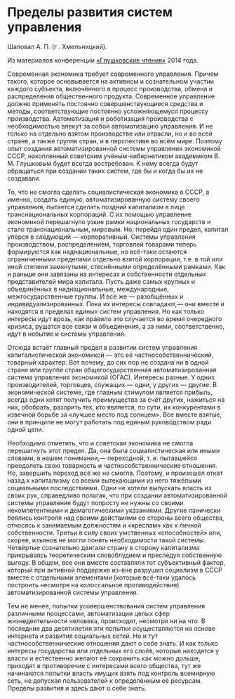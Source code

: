 # Пределы развития систем управления

Шаповал А. П. (г . Хмельницкий).

Из материалов конференции [«Глушковские чтения»](index.md) 2014 года.

Современная экономика требует современного управления. Причем такого, которое основывается на активном и сознательном участии каждого субъекта, включённого в процесс производства, обмена и распределения общественного продукта. Современное управление должно применять постоянно совершенствующиеся средства и методы, соответствующие постоянно усложняющемуся процессу производства. Автоматизация и роботизация производства с необходимостью влекут за собой автоматизацию управления. И не только на отдельно взятом производстве или отрасли, но и во всей стране, а также группе стран, и в перспективе во всём мире. Поэтому опыт создания автоматизированной системы управления экономикой СССР, накопленный советским учёным-кибернетиком академиком В. М. Глушковым будет всегда востребован. К нему всегда будут обращаться при создании таких систем, где бы и когда бы их не создавали.

То, что не смогла сделать социалистическая экономика в СССР, а именно, создать единую, автоматизированную систему своего управления, пытается сделать поздний капитализм в лице транснациональных корпораций. С их помощью управление экономикой перешагнуло узкие рамки национальных государств и стало транснациональным, мировым. Но, перейдя один предел, капитал упёрся в следующий — корпоративный. Системы управления производством, распределением, торговлей товарами теперь формируются как наднациональные, но всё-таки остаются ограниченными пределами отдельно взятой корпорации, т.е. в той или иной степени замкнутыми, стеснёнными определёнными рамками. Как и раньше они завязаны на интересах и собственности отдельных представителей мира капитала. Пусть даже самых крупных и объединённых в наднациональные, международные, межгосударственные группы. И всё же — разобщённых и индивидуализированных. Пока их интересы совпадают,— они вместе и находятся в пределах единых систем управления. Но как только интересы идут врозь, как правило это случается во время очередного кризиса, рушатся все связи и объединения, а за ними, соответственно, идут в небытие и системы управления.

Отсюда встаёт главный предел в развитии систем управления капиталистической экономикой — это её частнособственнический, товарный характер. Вот почему, до сих пор не создана ни в одной стране или группе стран общегосударственная автоматизированная система управления экономикой (ОГАС). Интересы разные. У одних производителей, торговцев, служащих — одни, у других — другие. В экономической системе, где главным стимулом является прибыль, всегда одни хотят получить преимущества за счёт других, нажиться на них, обобрать, разорить тех, кто является, по сути, их конкурентами в извечной борьбе за «лучшее место под солнцем». Все вместе взятые, они в принципе не могут работать под единым руководством ради одной цели.

Необходимо отметить, что и советская экономика не смогла перешагнуть этот предел. Да, она была социалистическая или иными словами, в нашем понимании,— переходной, т. е. пытавшейся преодолеть свою товарность и частнособственнические отношения. Но, завершить переход всё же не смогла. Поэтому, и произошёл откат назад к капитализму со всеми вытекающими из него тяжёлыми социальными последствиями. Одни не хотели выпускать власть из своих рук, справедливо полагая, что при создании автоматизированной системы управления будут попросту не нужны со своими некомпетентными и демагогическими указаниями. Другие панически боялись контроля над своими действиями со стороны всего общества, относясь к занимаемым должностям и «креслам» как к личной собственности. Третьи в силу своих умственных «способностей» или, скорее, изъянов не могли понять необходимости такой системы. Четвёртые сознательно двигали страну в сторону капитализма прикрываясь теоретическим словоблудием и преследуя собственную выгоду. В общем, все они вместе составляли тот субъективный фактор, который при активной поддержке из-вне разрушил социализм в СССР вместе с отдельными элементами (которые всё-таки удалось построить несмотря на колоссальное противодействие) автоматизированной системы управления.

Тем не менее, попытки усовершенствования систем управления различными процессами, автоматизации целых сфер жизнедеятельности человека, происходят, несмотря ни на что. В последние два десятилетия эти попытки осуществляются на основе интернета и развития социальных сетей. Но и тут частнособственнические отношения дают о себе знать. И как только интересы государства или отдельных его слоёв, которые находятся у власти и естественно желают её сохранить как можно дольше, приходят в противоречие с интересами всего общества, тут же начинаются попытки власть имущих взять под контроль всемирную сеть, не допуская пользователей к определённым её ресурсам. Пределы развития и здесь дают о себе знать.